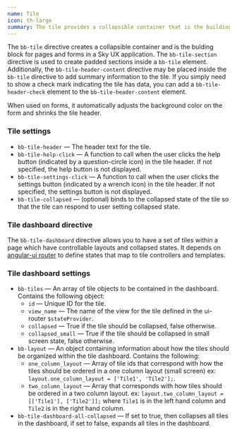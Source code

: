 ```yaml
---
name: Tile
icon: th-large
summary: The tile provides a collapsible container that is the building block for pages and forms in Sky UX applications.
---
```


The `bb-tile` directive creates a collapsible container and is the bulding block for pages and forms in a Sky UX application. The `bb-tile-section` directive is used to create padded sections inside a `bb-tile` element. Additionally, the `bb-tile-header-content` directive may be placed inside the `bb-tile` directive to add summary information to the tile. If you simply need to show a check mark indicating the tile has data, you can add a `bb-tile-header-check` element to the `bb-tile-header-content` element.

When used on forms, it automatically adjusts the background color on the form and shrinks the tile header.

### Tile settings ###

 - `bb-tile-header` &mdash; The header text for the tile.
 - `bb-tile-help-click` &mdash; A function to call when the user clicks the help button (indicated by a question-circle icon) in the tile header. If not specified, the help button is not displayed.
 - `bb-tile-settings-click` &mdash; A function to call when the user clicks the settings button (indicated by a wrench icon) in the tile header. If not specified, the settings button is not displayed.
 - `bb-tile-collapsed` &mdash; (optional) binds to the collapsed state of the tile so that the tile can respond to user setting collapsed state.

### Tile dashboard directive ###

The `bb-tile-dashboard` directive allows you to have a set of tiles within a page which have controllable layouts and collapsed states. It depends on [angular-ui router](https://github.com/angular-ui/ui-router/wiki) to define states that map to tile controllers and templates.

### Tile dashboard settings ###

- `bb-tiles` &mdash; An array of tile objects to be contained in the dashboard. Contains the following object:
    - `id` &mdash; Unique ID for the tile.
    - `view_name` &mdash; The name of the view for the tile defined in the ui-router `$stateProvider`.
    - `collapsed` &mdash; True if the tile should be collapsed, false otherwise.
    - `collapsed_small` &mdash; True if the tile should be collapsed in small screen state, false otherwise.
- `bb-layout` &mdash; An object containing information about how the tiles should be organized within the tile dashboard. Contains the following:
    - `one_column_layout` &mdash; Array of tile ids that correspond with how the tiles should be ordered in a one column layout (small screen) ex: `layout.one_column_layout = ['Tile1', 'Tile2'];`.
    - `two_column_layout` &mdash; Array that corresponds with how tiles should be ordered in a two column layout. ex: `layout.two_column_layout = [['Tile1'], ['Tile2']];` where `Tile1` is in the left hand column and `Tile2` is in the right hand column.
- `bb-tile-dashboard-all-collapsed` &mdash; If set to true, then collapses all tiles in the dashboard, if set to false, expands all tiles in the dashboard.